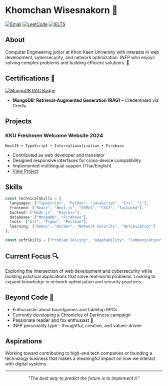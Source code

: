 # Khomchan Wisesnakorn 🦊

[![Email](https://img.shields.io/badge/Email-khomchan.wi%40kkumail.com-orange?style=flat-square&logo=gmail)](mailto:khomchan.wi@kkumail.com)
[![LeetCode](https://img.shields.io/badge/LeetCode-Khomiez-orange?style=flat-square&logo=leetcode)](https://www.leetcode.com/Khomiez)
[![IELTS](https://img.shields.io/badge/IELTS-5.5%20(B2)-orange?style=flat-square)](/)

## About
Computer Engineering junior at Khon Kaen University with interests in web development, cybersecurity, and network optimization. INFP who enjoys solving complex problems and building efficient solutions. 🌲

## Certifications 🏅

[![MongoDB RAG Badge](https://images.credly.com/size/340x340/images/afbbb52b-95b2-4a5e-92c2-315ea67fc2f3/image.png)](https://www.credly.com/badges/87f24a28-4e4d-4798-af42-4dbe07e4ccd2/public_url)

- **MongoDB: Retrieval-Augmented Generation (RAG)** – Credentialed via Credly


## Projects

### KKU Freshmen Welcome Website 2024
```
NextJS • TypeScript • Internationalization • Firebase
```
- Contributed as web developer and translator
- Designed responsive interfaces for cross-device compatibility
- Implemented multilingual support (Thai/English)
- [View Project](https://welcomekkufreshmen-2024.vercel.app/th)

## Skills

```typescript
const technicalSkills = {
  languages: ["TypeScript", "Python", "JavaScript", "C++", "C"],
  frontend: ["React", "Next.js", "HTML5", "CSS3", "Tailwind"],
  backend: ["Node.js", "Express"],
  databases: ["MongoDB", "Firebase"],
  tools: ["Git", "Figma", "Postman"],
  learning: ["Redux", "Docker", "Network Security", "Optimization"]
};

const softSkills = ["Problem Solving", "Adaptability", "Communication", "Creativity"];
```

## Current Focus 🔍

Exploring the intersection of web development and cybersecurity while building practical applications that solve real-world problems. Looking to expand knowledge in network optimization and security practices.

## Beyond Code 🌳

- Enthusiastic about boardgames and tabletop RPGs
- Currently developing a Chronicles of Darkness campaign
- Passionate reader and fox enthusiast 🦊
- INFP personality type - thoughtful, creative, and values-driven

## Aspirations

Working toward contributing to high-end tech companies or founding a technology business that makes a meaningful impact on how we interact with digital systems.

---

<p align="center"><i>"The best way to predict the future is to implement it."</i></p>
